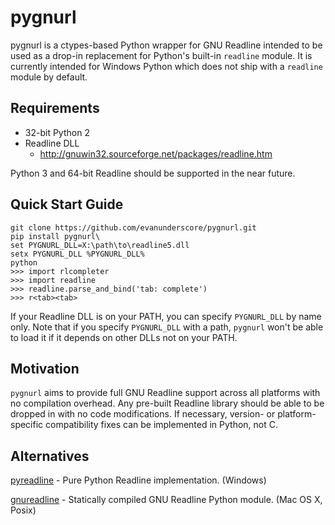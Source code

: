 # pygnurl

pygnurl is a ctypes-based Python wrapper for GNU Readline intended to be used
as a drop-in replacement for Python's built-in `readline` module. It is
currently intended for Windows Python which does not ship with a `readline`
module by default.

## Requirements

* 32-bit Python 2
* Readline DLL
    * http://gnuwin32.sourceforge.net/packages/readline.htm

Python 3 and 64-bit Readline should be supported in the near future.

## Quick Start Guide

```
git clone https://github.com/evanunderscore/pygnurl.git
pip install pygnurl\
set PYGNURL_DLL=X:\path\to\readline5.dll
setx PYGNURL_DLL %PYGNURL_DLL%
python
>>> import rlcompleter
>>> import readline
>>> readline.parse_and_bind('tab: complete')
>>> r<tab><tab>
```

If your Readline DLL is on your PATH, you can specify `PYGNURL_DLL` by name
only. Note that if you specify `PYGNURL_DLL` with a path, `pygnurl` won't be
able to load it if it depends on other DLLs not on your PATH.

## Motivation

`pygnurl` aims to provide full GNU Readline support across all platforms with
no compilation overhead. Any pre-built Readline library should be able to be
dropped in with no code modifications. If necessary, version- or
platform-specific compatibility fixes can be implemented in Python, not C.

## Alternatives

[pyreadline] - Pure Python Readline implementation. (Windows)

[gnureadline] - Statically compiled GNU Readline Python module. (Mac OS X, Posix)

[pyreadline]: https://pypi.python.org/pypi/pyreadline
[gnureadline]: https://pypi.python.org/pypi/gnureadline
